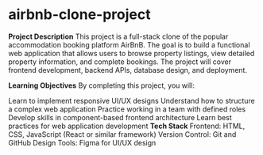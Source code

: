 # airbnb-clone-project
**Project Description**
This project is a full-stack clone of the popular accommodation booking platform AirBnB. The goal is to build a functional web application that allows users to browse property listings, view detailed property information, and complete bookings. The project will cover frontend development, backend APIs, database design, and deployment.

**Learning Objectives**
By completing this project, you will:

Learn to implement responsive UI/UX designs
Understand how to structure a complex web application
Practice working in a team with defined roles
Develop skills in component-based frontend architecture
Learn best practices for web application development
**Tech Stack**
Frontend: HTML, CSS, JavaScript (React or similar framework)
Version Control: Git and GitHub
Design Tools: Figma for UI/UX design
